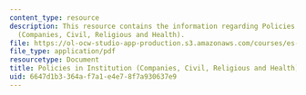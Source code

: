 ```yaml
---
content_type: resource
description: This resource contains the information regarding Policies in Institution
  (Companies, Civil, Religious and Health).
file: https://ol-ocw-studio-app-production.s3.amazonaws.com/courses/es-253-aids-and-poverty-in-africa-spring-2005/6647d1b3364af7a1e4e78f7a930637e9_MITES_253S05_ato_ulzen.pdf
file_type: application/pdf
resourcetype: Document
title: Policies in Institution (Companies, Civil, Religious and Health)
uid: 6647d1b3-364a-f7a1-e4e7-8f7a930637e9
---
```

